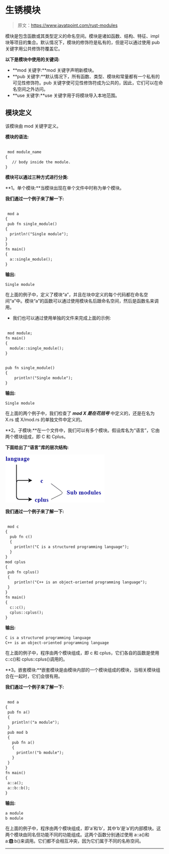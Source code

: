 # 生锈模块

> 原文：<https://www.javatpoint.com/rust-modules>

模块是包含函数或其类型定义的命名空间。模块是诸如函数、结构、特征、impl 块等项目的集合。默认情况下，模块的修饰符是私有的，但是可以通过使用 pub 关键字用公共修饰符覆盖它。

**以下是模块中使用的关键词:**

*   **mod 关键字:**mod 关键字声明新模块。
*   **pub 关键字:**默认情况下，所有函数、类型、模块和常量都有一个私有的可见性修饰符。pub 关键字使可见性修饰符成为公共的，因此，它们可以在命名空间之外访问。
*   **use 关键字:**use 关键字用于将模块导入本地范围。

## 模块定义

该模块由 mod 关键字定义。

**模块的语法:**

```

 mod module_name
{
   // body inside the module. 
} 

```

**模块可以通过三种方式进行分类:**

**1。单个模块:**当模块出现在单个文件中时称为单个模块。

**我们通过一个例子来了解一下:**

```

 mod a
{
 pub fn single_module()
{
  println!("Single module");
}
}
fn main()
{
  a::single_module();
}

```

**输出:**

```
Single module

```

在上面的例子中，定义了模块“a”，并且在块中定义的每个代码都在命名空间“a”中。模块“a”的函数可以通过使用模块名后跟命名空间，然后是函数名来调用。

*   我们也可以通过使用单独的文件来完成上面的示例:

```

 mod module;
fn main()
{
  module::single_module();
}

```

```

pub fn single_module()
{
	println!("Single module");
}

```

**输出:**

```
Single module

```

在上面的两个例子中，我们检查了 ***mod X 是在花括号*** 中定义的，还是在名为 X.rs 或 X/mod.rs 的单独文件中定义的。

**2。子模块:**在一个文件中，我们可以有多个模块。假设库名为“语言”，它由两个模块组成，即 C 和 Cplus。

**下面给出了“语言”库的层次结构:**

![Rust Modules](img/0cdd731e81803abd9f767eb83fd0950f.png)

**我们通过一个例子来了解一下:**

```

 mod c
{
  pub fn c()
  {
    println!("C is a structured programming language");
  }
}
mod cplus
{
 pub fn cplus()
 {
    println!("C++ is an object-oriented programming language");
 }
}
fn main()
{
  c::c();
  cplus::cplus();
}

```

**输出:**

```
C is a structured programming language
C++ is an object-oriented programming language

```

在上面的例子中，程序由两个模块组成，即 c 和 cplus，它们各自的函数是使用 c::c()和 cplus::cplus()调用的。

**3。嵌套模块:**嵌套模块是由模块内部的一个模块组成的模块，当相关模块组合在一起时，它们会很有用。

**我们通过一个例子来了解一下:**

```

 mod a
{
 pub fn a()
 {
   println!("a module");
 }
 pub mod b
 {
   pub fn a()
   {
     println!("b module");
   }
 }
}
fn main()
{
 a::a();
 a::b::b();
}

```

**输出:**

```
a module
b module

```

在上面的例子中，程序由两个模块组成，即‘a’和‘b’，其中‘b’是‘a’的内部模块。这两个模块由同名但功能不同的功能组成。这两个函数分别通过使用 a::a()和 a::b::b()来调用。它们都不会相互冲突，因为它们属于不同的名称空间。

* * *
